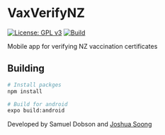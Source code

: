 # VaxVerifyNZ

[![License: GPL v3](https://img.shields.io/badge/License-GPLv3-blue.svg)](https://www.gnu.org/licenses/gpl-3.0)
[![Build](https://img.shields.io/github/workflow/status/meshcollider/VaxVerifyNZ/build)](https://github.com/meshcollider/VaxVerifyNZ/actions)

Mobile app for verifying NZ vaccination certificates


## Building

```bash
# Install packges
npm install

# Build for android
expo build:android

```


Developed by Samuel Dobson and [Joshua Soong](https://github.com/NeedsAdjustment)
